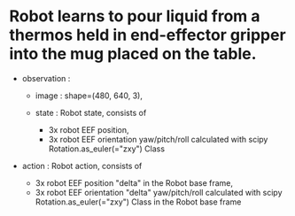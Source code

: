 # Robot learns to pour liquid from a thermos held in end-effector gripper into the mug placed on the table. 

- observation : 
    - image : shape=(480, 640, 3),

    - state : Robot state, consists of 
        - 3x robot EEF position, 
        - 3x robot EEF orientation yaw/pitch/roll calculated with scipy Rotation.as_euler(="zxy") Class

- action : Robot action, consists of 
  - 3x robot EEF position "delta" in the Robot base frame,
  - 3x robot EEF orientation "delta" yaw/pitch/roll calculated with scipy Rotation.as_euler(="zxy") Class in the Robot base frame



